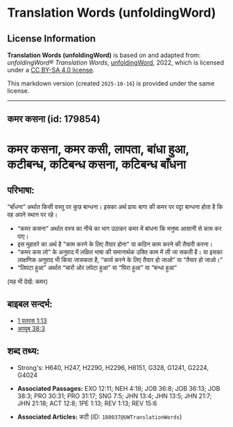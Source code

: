# Translation Words (unfoldingWord)

## License Information

**Translation Words (unfoldingWord)** is based on and adapted from: _unfoldingWord® Translation Words_, [unfoldingWord](https://unfoldingword.org/utw), 2022, which is licensed under a [CC BY-SA 4.0 license](https://creativecommons.org/licenses/by-sa/4.0/legalcode.en).

This markdown version (created `2025-10-16`) is provided under the same license.



--------------------------------

## कमर कसना (id: 179854)

कमर कसना, कमर कसी, लापता, बांधा हुआ, कटीबन्ध, कटिबन्ध कसना, कटिबन्ध बाँधना
==========================================================================

परिभाषा:
--------

“बाँधना” अर्थात किसी वस्तु पर कुछ बान्धना। इसका अर्थ प्रायः बागा की कमर पर पट्टा बान्धना होता है कि वह अपने स्थान पर रहे।

* “कमर कसना” अर्थात वस्त्र का नीचे का भाग उठाकर कमर में बांधना कि मनुष्य आसानी से काम कर पाए।
* इस मुहावरे का अर्थ है "काम करने के लिए तैयार होना" या कठिन काम करने की तैयारी करना।
* “कमर कस लो” के अनुवाद में लक्षित भाषा की समानार्थक उक्ति काम में ली जा सकती है। या इसका लाक्षणिक अनुवाद भी किया जासकता है, “कार्य करने के लिए तैयार हो जाओ” या “तैयार हो जाओ।”
* “लिपटा हुआ” अर्थात “चारों ओर लपेटा हुआ” या “घिरा हुआ” या “बन्धा हुआ”

(यह भी देखें: कमर)

बाइबल सन्दर्भ:
--------------

* [1 पतरस 1:13](https://ref.ly/1Pet0:0)
* [अय्यूब 38:3](https://ref.ly/Job38:3)

शब्द तथ्य:
----------

* Strong's: H640, H247, H2290, H2296, H8151, G328, G1241, G2224, G4024

* **Associated Passages:** EXO 12:11; NEH 4:18; JOB 36:8; JOB 36:13; JOB 38:3; PRO 30:31; PRO 31:17; SNG 7:5; JHN 13:4; JHN 13:5; JHN 21:7; JHN 21:18; ACT 12:8; 1PE 1:13; REV 1:13; REV 15:6
* **Associated Articles:** कटी (ID: `180037@UWTranslationWords`)

